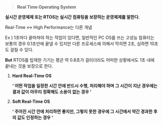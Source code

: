 > **Real Time Operating System**

**실시간 운영체제 또는 RTOS는 실시간 컴퓨팅을 보장하는 운영체제를 말한다.**

Real-Time ↔ High Performance는 다른 개념

Ex ) 1초마다 끝마쳐야 하는 작업이 있다면, 일반적인 PC OS를 쓰는 고성능 컴퓨터는 보통의 경우 0.1초만에 끝낼 수 있지만 다른 프로세스에 의해서 막히면 2초, 심하면 10초도 걸릴 수 있다.

**But** RTOS를 탑재한 기기는 평균 약 0.8초가 걸리더라도 어떠한 상황에서도 1초 내에 끝내는 것을 보장으로 한다.

  

  

1. **Hard Real-Time OS**
    
    **‘ 어떤 작업을 일정한 시간 안에 반드시 수행, 처리해야 하며 그 시간이 지난 경우에는 결과 값이 아무리 정확해도 소용이 없는 경우 ‘**
    
2. **Soft Real-Time OS**
    
    **‘ 주어진 시간 안에 처리하면 좋지만, 그렇지 못한 경우에 그 시간에서 약간 경과한 후의 값도 인정하는 경우 ‘**